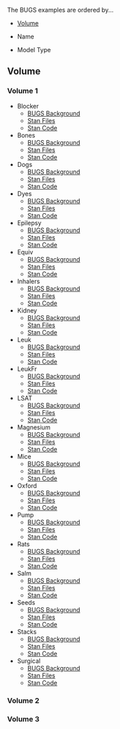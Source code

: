 The BUGS examples are ordered by...

* [Volume](https://github.com/stan-dev/stan/wiki/BUGS-Examples#Volume)

* Name

* Model Type


## Volume

### Volume 1
* Blocker 
  * [BUGS Background](http://www.openbugs.info/Examples/Blockers.html) 
  * [Stan Files](https://github.com/stan-dev/stan/tree/master/src/models/bugs_examples/vol1/blocker)
  * [Stan Code](https://github.com/stan-dev/stan/blob/master/src/models/bugs_examples/vol1/blocker/blocker.stan)
* Bones 
  * [BUGS Background](http://www.openbugs.info/Examples/Bones.html) 
  * [Stan Files](https://github.com/stan-dev/stan/tree/master/src/models/bugs_examples/vol1/bones)
  * [Stan Code](https://github.com/stan-dev/stan/blob/master/src/models/bugs_examples/vol1/bones/bones.stan)
* Dogs 
  * [BUGS Background](http://www.openbugs.info/Examples/Dogs.html) 
  * [Stan Files](https://github.com/stan-dev/stan/tree/master/src/models/bugs_examples/vol1/dogs)
  * [Stan Code](https://github.com/stan-dev/stan/blob/master/src/models/bugs_examples/vol1/dogs/dogs.stan)
* Dyes 
  * [BUGS Background](http://www.openbugs.info/Examples/Dyes.html) 
  * [Stan Files](https://github.com/stan-dev/stan/tree/master/src/models/bugs_examples/vol1/dyes)
  * [Stan Code](https://github.com/stan-dev/stan/blob/master/src/models/bugs_examples/vol1/dyes/dyes.stan)
* Epilepsy
  * [BUGS Background](http://www.openbugs.info/Examples/Epil.html) 
  * [Stan Files](https://github.com/stan-dev/stan/tree/master/src/models/bugs_examples/vol1/epil)
  * [Stan Code](https://github.com/stan-dev/stan/blob/master/src/models/bugs_examples/vol1/epil/epil.stan)
* Equiv
  * [BUGS Background](http://www.openbugs.info/Examples/Equiv.html) 
  * [Stan Files](https://github.com/stan-dev/stan/tree/master/src/models/bugs_examples/vol1/equiv)
  * [Stan Code](https://github.com/stan-dev/stan/blob/master/src/models/bugs_examples/vol1/equiv/equiv.stan)
* Inhalers
  * [BUGS Background](http://www.openbugs.info/Examples/Inhalers.html) 
  * [Stan Files](https://github.com/stan-dev/stan/tree/master/src/models/bugs_examples/vol1/inhalers)
  * [Stan Code](https://github.com/stan-dev/stan/blob/master/src/models/bugs_examples/vol1/inhalers/inhalers.stan)
* Kidney
  * [BUGS Background](http://www.openbugs.info/Examples/Kidney.html) 
  * [Stan Files](https://github.com/stan-dev/stan/tree/master/src/models/bugs_examples/vol1/kidney)
  * [Stan Code](https://github.com/stan-dev/stan/blob/master/src/models/bugs_examples/vol1/kidney/kidney.stan)
* Leuk
  * [BUGS Background](http://www.openbugs.info/Examples/Leuk.html) 
  * [Stan Files](https://github.com/stan-dev/stan/tree/master/src/models/bugs_examples/vol1/leuk)
  * [Stan Code](https://github.com/stan-dev/stan/blob/master/src/models/bugs_examples/vol1/leuk/leuk.stan)
* LeukFr
  * [BUGS Background](http://www.openbugs.info/Examples/Leukfr.html) 
  * [Stan Files](https://github.com/stan-dev/stan/tree/master/src/models/bugs_examples/vol1/leukfr)
  * [Stan Code](https://github.com/stan-dev/stan/blob/master/src/models/bugs_examples/vol1/leukfr/leukfr.stan)
* LSAT
  * [BUGS Background](http://www.openbugs.info/Examples/Lsat.html) 
  * [Stan Files](https://github.com/stan-dev/stan/tree/master/src/models/bugs_examples/vol1/lsat)
  * [Stan Code](https://github.com/stan-dev/stan/blob/master/src/models/bugs_examples/vol1/lsat/lsat.stan)
* Magnesium
  * [BUGS Background](http://www.openbugs.info/Examples/Magnesium.html) 
  * [Stan Files](https://github.com/stan-dev/stan/tree/master/src/models/bugs_examples/vol1/magnesium)
  * [Stan Code](https://github.com/stan-dev/stan/blob/master/src/models/bugs_examples/vol1/magnesium/magnesium.stan)
* Mice
  * [BUGS Background](http://www.openbugs.info/Examples/Mice.html) 
  * [Stan Files](https://github.com/stan-dev/stan/tree/master/src/models/bugs_examples/vol1/mice)
  * [Stan Code](https://github.com/stan-dev/stan/blob/master/src/models/bugs_examples/vol1/mice/mice.stan)
* Oxford
  * [BUGS Background](http://www.openbugs.info/Examples/Oxford.html) 
  * [Stan Files](https://github.com/stan-dev/stan/tree/master/src/models/bugs_examples/vol1/oxford)
  * [Stan Code](https://github.com/stan-dev/stan/blob/master/src/models/bugs_examples/vol1/oxford/oxford.stan)
* Pump
  * [BUGS Background](http://www.openbugs.info/Examples/Pump.html) 
  * [Stan Files](https://github.com/stan-dev/stan/tree/master/src/models/bugs_examples/vol1/pump)
  * [Stan Code](https://github.com/stan-dev/stan/blob/master/src/models/bugs_examples/vol1/pump/pump.stan)
* Rats
  * [BUGS Background](http://www.openbugs.info/Examples/Rats.html) 
  * [Stan Files](https://github.com/stan-dev/stan/tree/master/src/models/bugs_examples/vol1/rats)
  * [Stan Code](https://github.com/stan-dev/stan/blob/master/src/models/bugs_examples/vol1/rats/rats.stan)
* Salm
  * [BUGS Background](http://www.openbugs.info/Examples/Salm.html) 
  * [Stan Files](https://github.com/stan-dev/stan/tree/master/src/models/bugs_examples/vol1/salm)
  * [Stan Code](https://github.com/stan-dev/stan/blob/master/src/models/bugs_examples/vol1/salm/salm.stan)
* Seeds
  * [BUGS Background](http://www.openbugs.info/Examples/Seeds.html) 
  * [Stan Files](https://github.com/stan-dev/stan/tree/master/src/models/bugs_examples/vol1/seeds)
  * [Stan Code](https://github.com/stan-dev/stan/blob/master/src/models/bugs_examples/vol1/seeds/seeds.stan)
* Stacks
  * [BUGS Background](http://www.openbugs.info/Examples/Stacks.html) 
  * [Stan Files](https://github.com/stan-dev/stan/tree/master/src/models/bugs_examples/vol1/stacks)
  * [Stan Code](https://github.com/stan-dev/stan/blob/master/src/models/bugs_examples/vol1/stacks/stacks.stan)
* Surgical
  * [BUGS Background](http://www.openbugs.info/Examples/Surgical.html) 
  * [Stan Files](https://github.com/stan-dev/stan/tree/master/src/models/bugs_examples/vol1/surgical)
  * [Stan Code](https://github.com/stan-dev/stan/blob/master/src/models/bugs_examples/vol1/surgical/surgical.stan)

### Volume 2

### Volume 3